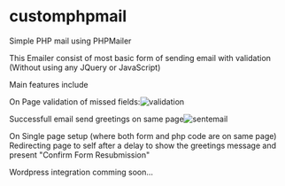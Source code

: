 # customphpmail
Simple PHP mail using PHPMailer

This Emailer consist of most basic form of sending email with validation (Without using any JQuery or JavaScript)

Main features include

On Page validation of missed fields:![validation](https://cloud.githubusercontent.com/assets/15234249/14495756/78856d66-01ae-11e6-85ca-92028f22e42a.JPG)

Successfull email send greetings on same page![sentemail](https://cloud.githubusercontent.com/assets/15234249/14495941/21db7ed2-01af-11e6-92e0-ceb3653ebce3.JPG)

On Single page setup (where both form and php code are on same page)
Redirecting page to self after a delay to show the greetings message and present "Confirm Form Resubmission"

Wordpress integration comming soon...
